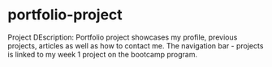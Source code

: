 # portfolio-project
Project DEscription: Portfolio project showcases my profile, previous projects, articles as well as how to contact me. The navigation bar - projects is linked to my week 1 project on the bootcamp program.